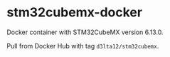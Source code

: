 # stm32cubemx-docker

Docker container with STM32CubeMX version 6.13.0.

Pull from Docker Hub with tag `d3lta12/stm32cubemx`.